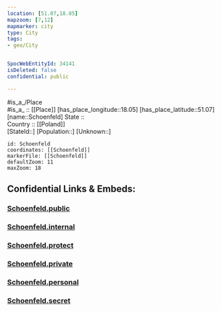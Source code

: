 ```yaml
---
location: [51.07,18.05] 
mapzoom: [7,12] 
mapmarker: city 
type: City
tags:
- geo/City


SpocWebEntityId: 34141
isDeleted: false
confidential: public

---
```

#is_a_/Place  
#is_a_ :: [[Place]] 
[has_place_longitude::18.05] 
[has_place_latitude::51.07] 
[name::Schoenfeld] 
State ::  
Country :: [[Poland]]  
[StateId::] 
[Population::] 
[Unknown::] 


```leaflet
id: Schoenfeld
coordinates: [[Schoenfeld]] 
markerFile: [[Schoenfeld]] 
defaultZoom: 11 
maxZoom: 18
```


## Confidential Links & Embeds: 

### [Schoenfeld.public](/_public/\Earth\Continent\Europe\Europe~East\Poland\Provinces~Poland\Opole\CitySchoenfeld.public.md) 

### [Schoenfeld.internal](/_internal/\Earth\Continent\Europe\Europe~East\Poland\Provinces~Poland\Opole\CitySchoenfeld.internal.md) 

### [Schoenfeld.protect](/_protect/\Earth\Continent\Europe\Europe~East\Poland\Provinces~Poland\Opole\CitySchoenfeld.protect.md) 

### [Schoenfeld.private](/_private/\Earth\Continent\Europe\Europe~East\Poland\Provinces~Poland\Opole\CitySchoenfeld.private.md) 

### [Schoenfeld.personal](/_personal/\Earth\Continent\Europe\Europe~East\Poland\Provinces~Poland\Opole\CitySchoenfeld.personal.md) 

### [Schoenfeld.secret](/_secret/\Earth\Continent\Europe\Europe~East\Poland\Provinces~Poland\Opole\CitySchoenfeld.secret.md)

